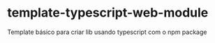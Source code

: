 # template-typescript-web-module
Template básico para criar lib usando typescript com o npm package
